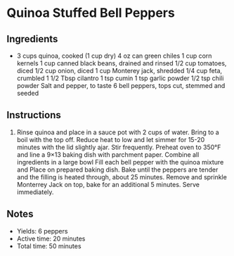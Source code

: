 # Quinoa Stuffed Bell Peppers

## Ingredients

- 3 cups quinoa, cooked (1 cup dry)
4 oz can green chiles
1 cup corn kernels
1 cup canned black beans, drained and rinsed
1/2 cup tomatoes, diced
1/2 cup onion, diced
1 cup Monterey jack, shredded
1/4 cup feta, crumbled
1 1/2 Tbsp cilantro
1 tsp cumin
1 tsp garlic powder
1/2 tsp chili powder
Salt and pepper, to taste
6 bell peppers, tops cut, stemmed and seeded

## Instructions

1. Rinse quinoa and place in a sauce pot with 2 cups of water. Bring to a boil with the top off.
Reduce heat to low and let simmer for 15-20 minutes with the lid slightly ajar. Stir frequently.
Preheat oven to 350°F and line a 9×13 baking dish with parchment paper.
Combine all ingredients in a large bowl
Fill each bell pepper with the quinoa mixture and Place on prepared baking dish.
Bake until the peppers are tender and the filling is heated through, about 25 minutes.
Remove and sprinkle Monterrey Jack on top, bake for an additional 5 minutes.
Serve immediately.

## Notes

- Yields: 6 peppers
- Active time: 20 minutes
- Total time: 50 minutes